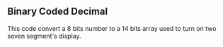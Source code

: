 ## Binary Coded Decimal
This code convert a 8 bits number to a 14 bits array used to turn on two seven segment's display.